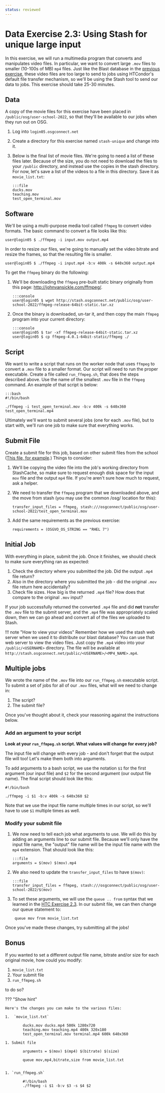 ```yaml
---
status: reviewed
---
```


Data Exercise 2.3: Using Stash for unique large input
=========================================================

In this exercise, we will run a multimedia program that converts and manipulates video files.
In particular, we want to convert large `.mov` files to smaller (10-100s of MB) `mp4` files.
Just like the Blast database in the [previous exercise](../part2-ex2-stash-shared), these video
files are too large to send to jobs using HTCondor's default file transfer mechanism, so we'll be using the Stash tool
to send our data to jobs. This exercise should take 25-30 minutes.

Data
----

A copy of the movie files for this exercise have been placed in `/public/osg/user-school-2022`, so that they'll be available to our jobs when they run out on OSG.

1.  Log into `login05.osgconnect.net`
1.  Create a directory for this exercise named `stash-unique` and change into it.
1.  Below is the final list of movie files.  We're going to need a list of these files later. Because of the size, you do not need to download the files to your `/public` directory, and instead use the copies in the stash directory.
    For now, let's save a list of the videos to a file in this directory.  Save it as `movie_list.txt`: 

        :::file
        ducks.mov
        teaching.mov
        test_open_terminal.mov

Software
--------

We'll be using a multi-purpose media tool called `ffmpeg`  to convert video formats.
The basic command to convert a file looks like this: 

``` console
user@login05 $ ./ffmpeg -i input.mov output.mp4
```

In order to resize our files, we're going to manually set the video bitrate and resize the frames, so that the resulting
file is smaller.

``` console
user@login05 $ ./ffmpeg -i input.mp4 -b:v 400k -s 640x360 output.mp4
```

To get the `ffmpeg` binary do the following:

1.  We'll be downloading the `ffmpeg` pre-built static binary originally from this page: <http://johnvansickle.com/ffmpeg/>. 

        :::console
        user@login05 $ wget http://stash.osgconnect.net/public/osg/user-school-2022/ffmpeg-release-64bit-static.tar.xz

1.  Once the binary is downloaded, un-tar it, and then copy the main `ffmpeg` program into your current directory: 

        :::console
        user@login05 $ tar -xf ffmpeg-release-64bit-static.tar.xz
        user@login05 $ cp ffmpeg-4.0.1-64bit-static/ffmpeg ./

Script
------

We want to write a script that runs on the worker node that uses `ffmpeg` to convert a `.mov` file to a smaller format.
Our script will need to run the proper executable. Create a file called `run_ffmpeg.sh`, that does the steps described above.
Use the name of the smallest `.mov` file in the `ffmpeg` command.
An example of that script is below: 

    :::bash
    #!/bin/bash

    ./ffmpeg -i test_open_terminal.mov -b:v 400k -s 640x360 test_open_terminal.mp4

Ultimately we'll want to submit several jobs (one for each `.mov` file), but to start with, we'll run one job to make
sure that everything works.

Submit File
-----------

Create a submit file for this job, based on other submit files from the school
([This file, for example](../part1-ex2-file-transfer#start-with-a-test-submit-file).)
Things to consider:

1.  We'll be copying the video file into the job's working directory from StashCache, so make sure to request enough disk space for the
    input `mov` file and the output `mp4` file.
    If you're aren't sure how much to request, ask a helper.

1.  We need to transfer the `ffmpeg` program that we downloaded above, and the move from stash (you may 
    use the common /osg/ location for this):

        transfer_input_files = ffmpeg, stash:///osgconnect/public/osg/user-school-2022/test_open_terminal.mov

1.  Add the same requirements as the previous exercise: 

        requirements = (OSGVO_OS_STRING == "RHEL 7")

Initial Job
-----------

With everything in place, submit the job. Once it finishes, we should check to make sure everything ran as expected:

1.  Check the directory where you submitted the job. Did the output `.mp4` file return?
2.  Also in the directory where you submitted the job - did the original `.mov` file return here accidentally?
3.  Check file sizes. How big is the returned `.mp4` file? How does that compare to the original `.mov` input?

If your job successfully returned the converted `.mp4` file and did **not** transfer the `.mov` file to the submit
server, and the `.mp4` file was appropriately scaled down, then we can go ahead and convert all of the files we uploaded
to Stash.

!!! note "How to view your videos"
    Remember how we used the stash web server when we used it to distribute our blast database?  You can use that web server to view the video files.  Just copy the `.mp4` video into your `/public/<USERNAME>` directory.  The file will be available at `http://stash.osgconnect.net/public/<USERNAME>/<MP4_NAME>.mp4`.

Multiple jobs
-------------

We wrote the name of the `.mov` file into our `run_ffmpeg.sh` executable script.
To submit a set of jobs for all of our `.mov` files, what will we need to change in:

1. The script?
1. The submit file?

Once you've thought about it, check your reasoning against the instructions below.

### Add an argument to your script

**Look at your `run_ffmpeg.sh` script. What values will change for every job?**

The input file will change with every job - and don't forget that the output file will too! Let's make them both into
arguments.

To add arguments to a bash script, we use the notation `$1` for the first argument (our input file) and `$2` for the
second argument (our output file name).
The final script should look like this: 

``` file
#!/bin/bash

./ffmpeg -i $1 -b:v 400k -s 640x360 $2
```

Note that we use the input file name multiple times in our script, so we'll have to use `$1` multiple times as well.

### Modify your submit file

1.  We now need to tell each job what arguments to use.
    We will do this by adding an arguments line to our submit file.
    Because we'll only have the input file name, the "output" file name will be the input file name with the `mp4`
    extension.
    That should look like this: 

        :::file
        arguments = $(mov) $(mov).mp4

1.  We also need to update the `transfer_input_files` to have `$(mov)`:

        :::file
        transfer_input_files = ffmpeg, stash:///osgconnect/public/osg/user-school-2022/$(mov)

1. To set these arguments, we will use the `queue .. from` syntax that we learned in the 
   [HTC Exercise 2.3](../../htcondor/part2-ex3-queue-from).
   In our submit file, we can then change our queue statement to:

        queue mov from movie_list.txt

Once you've made these changes, try submitting all the jobs!

Bonus
-----

If you wanted to set a different output file name, bitrate and/or size for each original movie, how could you modify:

1.  `movie_list.txt` 
2. Your submit file 
3. `run_ffmpeg.sh`

to do so?



??? "Show hint"

    Here's the changes you can make to the various files:
    
    1.  `movie_list.txt` 
    
            ducks.mov ducks.mp4 500k 1280x720
            teaching.mov teaching.mp4 400k 320x180
            test_open_terminal.mov terminal.mp4 600k 640x360
    
    1. Submit file
    
            arguments = $(mov) $(mp4) $(bitrate) $(size)
    
            queue mov,mp4,bitrate,size from movie_list.txt
    
    
    1. `run_ffmpeg.sh`
    
            #!/bin/bash
            ./ffmpeg -i $1 -b:v $3 -s $4 $2



